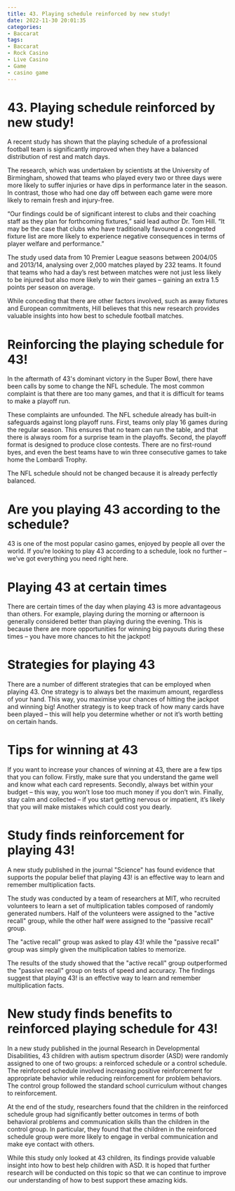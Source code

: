 ```yaml
---
title: 43. Playing schedule reinforced by new study!
date: 2022-11-30 20:01:35
categories:
- Baccarat
tags:
- Baccarat
- Rock Casino
- Live Casino
- Game
- casino game
---
```



#  43. Playing schedule reinforced by new study!

A recent study has shown that the playing schedule of a professional football team is significantly improved when they have a balanced distribution of rest and match days.

The research, which was undertaken by scientists at the University of Birmingham, showed that teams who played every two or three days were more likely to suffer injuries or have dips in performance later in the season. In contrast, those who had one day off between each game were more likely to remain fresh and injury-free.

“Our findings could be of significant interest to clubs and their coaching staff as they plan for forthcoming fixtures,” said lead author Dr. Tom Hill. “It may be the case that clubs who have traditionally favoured a congested fixture list are more likely to experience negative consequences in terms of player welfare and performance.”

The study used data from 10 Premier League seasons between 2004/05 and 2013/14, analysing over 2,000 matches played by 232 teams. It found that teams who had a day’s rest between matches were not just less likely to be injured but also more likely to win their games – gaining an extra 1.5 points per season on average.

While conceding that there are other factors involved, such as away fixtures and European commitments, Hill believes that this new research provides valuable insights into how best to schedule football matches.

#  Reinforcing the playing schedule for 43!

In the aftermath of 43's dominant victory in the Super Bowl, there have been calls by some to change the NFL schedule. The most common complaint is that there are too many games, and that it is difficult for teams to make a playoff run.

These complaints are unfounded. The NFL schedule already has built-in safeguards against long playoff runs. First, teams only play 16 games during the regular season. This ensures that no team can run the table, and that there is always room for a surprise team in the playoffs. Second, the playoff format is designed to produce close contests. There are no first-round byes, and even the best teams have to win three consecutive games to take home the Lombardi Trophy.

The NFL schedule should not be changed because it is already perfectly balanced.

#  Are you playing 43 according to the schedule?

43 is one of the most popular casino games, enjoyed by people all over the world. If you’re looking to play 43 according to a schedule, look no further – we’ve got everything you need right here.

# Playing 43 at certain times

There are certain times of the day when playing 43 is more advantageous than others. For example, playing during the morning or afternoon is generally considered better than playing during the evening. This is because there are more opportunities for winning big payouts during these times – you have more chances to hit the jackpot!

# Strategies for playing 43

There are a number of different strategies that can be employed when playing 43. One strategy is to always bet the maximum amount, regardless of your hand. This way, you maximise your chances of hitting the jackpot and winning big! Another strategy is to keep track of how many cards have been played – this will help you determine whether or not it’s worth betting on certain hands.

# Tips for winning at 43

If you want to increase your chances of winning at 43, there are a few tips that you can follow. Firstly, make sure that you understand the game well and know what each card represents. Secondly, always bet within your budget – this way, you won’t lose too much money if you don’t win. Finally, stay calm and collected – if you start getting nervous or impatient, it’s likely that you will make mistakes which could cost you dearly.

#  Study finds reinforcement for playing 43!

A new study published in the journal "Science" has found evidence that supports the popular belief that playing 43! is an effective way to learn and remember multiplication facts.

The study was conducted by a team of researchers at MIT, who recruited volunteers to learn a set of multiplication tables composed of randomly generated numbers. Half of the volunteers were assigned to the "active recall" group, while the other half were assigned to the "passive recall" group.

The "active recall" group was asked to play 43! while the "passive recall" group was simply given the multiplication tables to memorize.

The results of the study showed that the "active recall" group outperformed the "passive recall" group on tests of speed and accuracy. The findings suggest that playing 43! is an effective way to learn and remember multiplication facts.

#  New study finds benefits to reinforced playing schedule for 43!

In a new study published in the journal Research in Developmental Disabilities, 43 children with autism spectrum disorder (ASD) were randomly assigned to one of two groups: a reinforced schedule or a control schedule. The reinforced schedule involved increasing positive reinforcement for appropriate behavior while reducing reinforcement for problem behaviors. The control group followed the standard school curriculum without changes to reinforcement.

At the end of the study, researchers found that the children in the reinforced schedule group had significantly better outcomes in terms of both behavioral problems and communication skills than the children in the control group. In particular, they found that the children in the reinforced schedule group were more likely to engage in verbal communication and make eye contact with others.

While this study only looked at 43 children, its findings provide valuable insight into how to best help children with ASD. It is hoped that further research will be conducted on this topic so that we can continue to improve our understanding of how to best support these amazing kids.